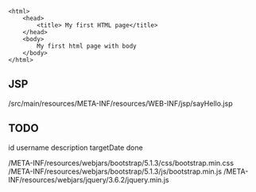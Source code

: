 ```
<html>
    <head>
        <title> My first HTML page</title>
    </head>
    <body>
        My first html page with body
    </body>
</html>
```

## JSP
/src/main/resources/META-INF/resources/WEB-INF/jsp/sayHello.jsp

## TODO

id 
username 
description
targetDate
done

/META-INF/resources/webjars/bootstrap/5.1.3/css/bootstrap.min.css
/META-INF/resources/webjars/bootstrap/5.1.3/js/bootstrap.min.js
/META-INF/resources/webjars/jquery/3.6.2/jquery.min.js
